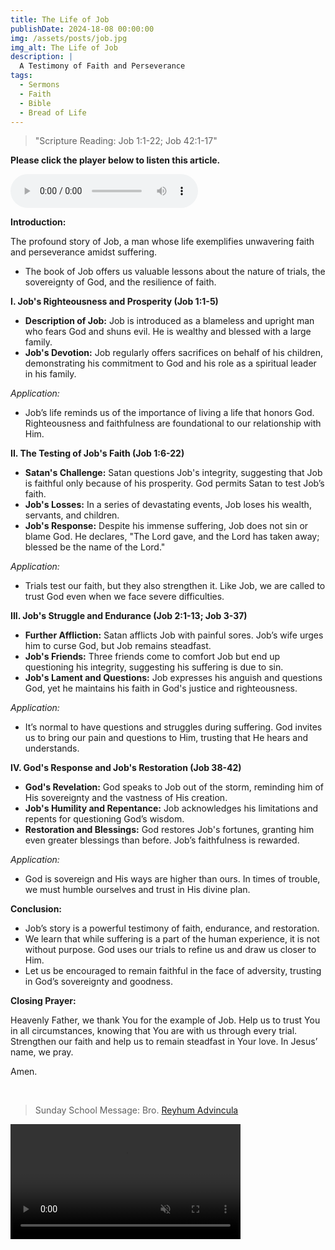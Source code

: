 ```yaml
---
title: The Life of Job
publishDate: 2024-18-08 00:00:00
img: /assets/posts/job.jpg
img_alt: The Life of Job
description: |
  A Testimony of Faith and Perseverance
tags:
  - Sermons
  - Faith
  - Bible
  - Bread of Life
---
```

> "Scripture Reading: Job 1:1-22; Job 42:1-17"

**Please click the player below to listen this article.**

<audio controls>
  <source src="/assets/posts/sounds/theLifeofJob.mp3" type="audio/mpeg">
Your browser does not support the audio element.
</audio>

<br>

**Introduction:**

The profound story of Job, a man whose life exemplifies unwavering faith and perseverance amidst suffering.
- The book of Job offers us valuable lessons about the nature of trials, the sovereignty of God, and the resilience of faith.

**I. Job's Righteousness and Prosperity (Job 1:1-5)**

- **Description of Job:** Job is introduced as a blameless and upright man who fears God and shuns evil. He is wealthy and blessed with a large family.
- **Job's Devotion:** Job regularly offers sacrifices on behalf of his children, demonstrating his commitment to God and his role as a spiritual leader in his family.

*Application:*
- Job’s life reminds us of the importance of living a life that honors God. Righteousness and faithfulness are foundational to our relationship with Him.

**II. The Testing of Job's Faith (Job 1:6-22)**

- **Satan's Challenge:** Satan questions Job's integrity, suggesting that Job is faithful only because of his prosperity. God permits Satan to test Job’s faith.
- **Job's Losses:** In a series of devastating events, Job loses his wealth, servants, and children.
- **Job's Response:** Despite his immense suffering, Job does not sin or blame God. He declares, "The Lord gave, and the Lord has taken away; blessed be the name of the Lord."

*Application:*
- Trials test our faith, but they also strengthen it. Like Job, we are called to trust God even when we face severe difficulties.

**III. Job's Struggle and Endurance (Job 2:1-13; Job 3-37)**

- **Further Affliction:** Satan afflicts Job with painful sores. Job’s wife urges him to curse God, but Job remains steadfast.
- **Job's Friends:** Three friends come to comfort Job but end up questioning his integrity, suggesting his suffering is due to sin.
- **Job's Lament and Questions:** Job expresses his anguish and questions God, yet he maintains his faith in God's justice and righteousness.

*Application:*
- It’s normal to have questions and struggles during suffering. God invites us to bring our pain and questions to Him, trusting that He hears and understands.

**IV. God's Response and Job's Restoration (Job 38-42)**

- **God's Revelation:** God speaks to Job out of the storm, reminding him of His sovereignty and the vastness of His creation.
- **Job's Humility and Repentance:** Job acknowledges his limitations and repents for questioning God’s wisdom.
- **Restoration and Blessings:** God restores Job's fortunes, granting him even greater blessings than before. Job’s faithfulness is rewarded.

*Application:*
- God is sovereign and His ways are higher than ours. In times of trouble, we must humble ourselves and trust in His divine plan.

**Conclusion:**

- Job’s story is a powerful testimony of faith, endurance, and restoration.
- We learn that while suffering is a part of the human experience, it is not without purpose. God uses our trials to refine us and draw us closer to Him.
- Let us be encouraged to remain faithful in the face of adversity, trusting in God’s sovereignty and goodness.

**Closing Prayer:**

Heavenly Father, we thank You for the example of Job. Help us to trust You in all circumstances, knowing that You are with us through every trial. Strengthen our faith and help us to remain steadfast in Your love. In Jesus’ name, we pray.

Amen.

</br>

> Sunday School Message: Bro. <a href="/leadership/reyhum/">Reyhum Advincula</a>
<div class="vidfrm"><video width="368" controls="" onclick='this.muted=false' onmouseover="this.play()" loop muted preload="metadata"><source src="/assets/posts/job2.mp4" type="video/mp4"></video>
</div>
